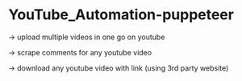 # YouTube_Automation-puppeteer

-> upload multiple videos in one go on youtube

-> scrape comments for any youtube video

-> download any youtube video with link (using 3rd party website)
